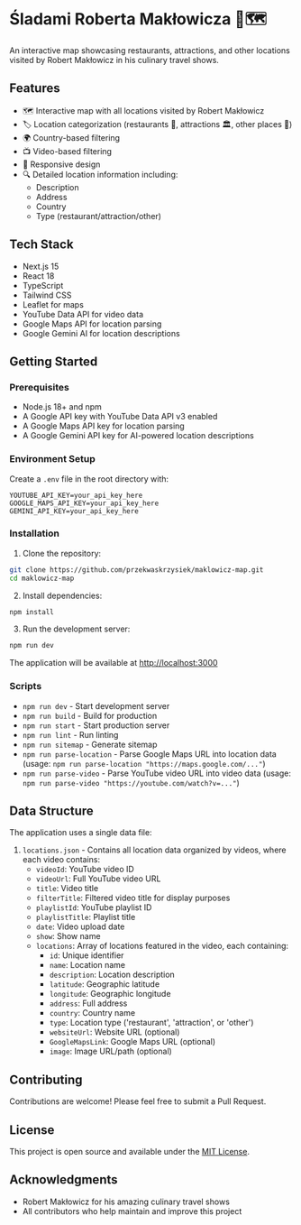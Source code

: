 # Śladami Roberta Makłowicza 🍴🗺️

An interactive map showcasing restaurants, attractions, and other locations visited by Robert Makłowicz in his culinary travel shows.

## Features

- 🗺️ Interactive map with all locations visited by Robert Makłowicz
- 🏷️ Location categorization (restaurants 🍴, attractions 🏛️, other places 📍)
- 🌍 Country-based filtering
- 📺 Video-based filtering
- 📱 Responsive design
- 🔍 Detailed location information including:
  - Description
  - Address
  - Country
  - Type (restaurant/attraction/other)

## Tech Stack

- Next.js 15
- React 18
- TypeScript
- Tailwind CSS
- Leaflet for maps
- YouTube Data API for video data
- Google Maps API for location parsing
- Google Gemini AI for location descriptions

## Getting Started

### Prerequisites

- Node.js 18+ and npm
- A Google API key with YouTube Data API v3 enabled
- A Google Maps API key for location parsing
- A Google Gemini API key for AI-powered location descriptions

### Environment Setup

Create a `.env` file in the root directory with:

```env
YOUTUBE_API_KEY=your_api_key_here
GOOGLE_MAPS_API_KEY=your_api_key_here
GEMINI_API_KEY=your_api_key_here
```

### Installation

1. Clone the repository:
```bash
git clone https://github.com/przekwaskrzysiek/maklowicz-map.git
cd maklowicz-map
```

2. Install dependencies:
```bash
npm install
```

3. Run the development server:
```bash
npm run dev
```

The application will be available at [http://localhost:3000](http://localhost:3000)

### Scripts

- `npm run dev` - Start development server
- `npm run build` - Build for production
- `npm run start` - Start production server
- `npm run lint` - Run linting
- `npm run sitemap` - Generate sitemap
- `npm run parse-location` - Parse Google Maps URL into location data (usage: `npm run parse-location "https://maps.google.com/..."`)
- `npm run parse-video` - Parse YouTube video URL into video data (usage: `npm run parse-video "https://youtube.com/watch?v=..."`)

## Data Structure

The application uses a single data file:

1. `locations.json` - Contains all location data organized by videos, where each video contains:
   - `videoId`: YouTube video ID
   - `videoUrl`: Full YouTube video URL
   - `title`: Video title
   - `filterTitle`: Filtered video title for display purposes
   - `playlistId`: YouTube playlist ID
   - `playlistTitle`: Playlist title
   - `date`: Video upload date
   - `show`: Show name
   - `locations`: Array of locations featured in the video, each containing:
     - `id`: Unique identifier
     - `name`: Location name
     - `description`: Location description
     - `latitude`: Geographic latitude
     - `longitude`: Geographic longitude
     - `address`: Full address
     - `country`: Country name
     - `type`: Location type ('restaurant', 'attraction', or 'other')
     - `websiteUrl`: Website URL (optional)
     - `GoogleMapsLink`: Google Maps URL (optional)
     - `image`: Image URL/path (optional)

## Contributing

Contributions are welcome! Please feel free to submit a Pull Request.

## License

This project is open source and available under the [MIT License](LICENSE).

## Acknowledgments

- Robert Makłowicz for his amazing culinary travel shows
- All contributors who help maintain and improve this project 
